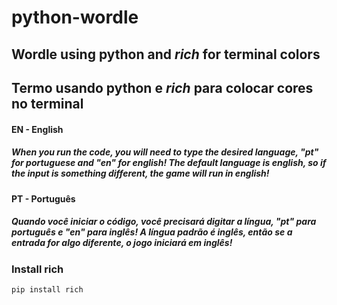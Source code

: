 # python-wordle
## Wordle using python and *rich* for terminal colors
## Termo usando python e *rich* para colocar cores no terminal

#### EN - English
##### When you run the code, you will need to type the desired language, "pt" for portuguese and "en" for english! The default language is english, so if the input is something different, the game will run in english!

#### PT - Português
##### Quando você iniciar o código, você precisará digitar a língua, "pt" para português e "en" para inglês! A língua padrão é inglês, então se a entrada for algo diferente, o jogo iniciará em inglês!

### Install rich
```
pip install rich
```
